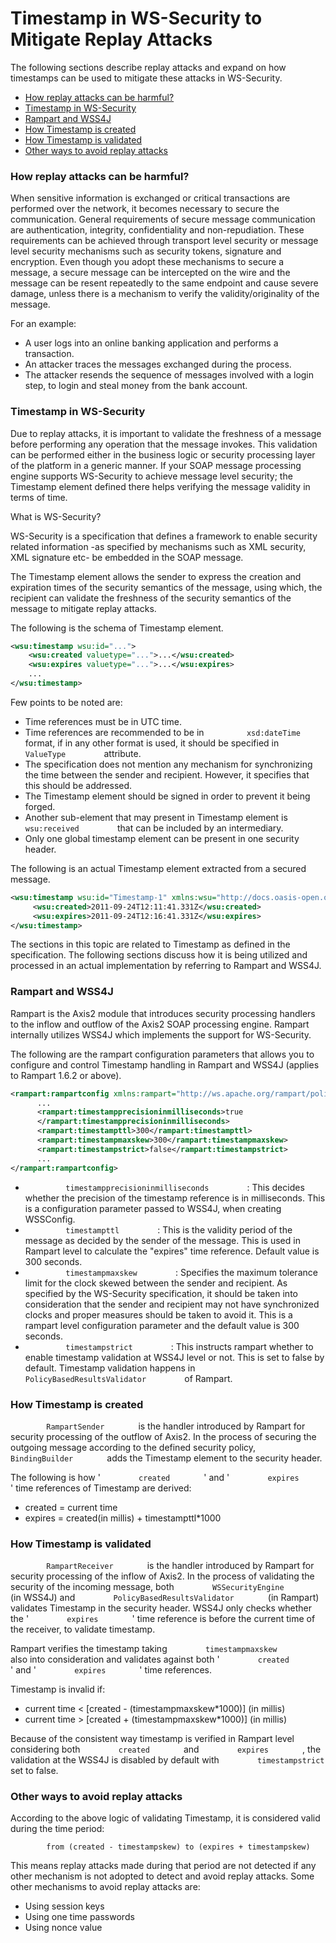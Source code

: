 # Timestamp in WS-Security to Mitigate Replay Attacks

The following sections describe replay attacks and expand on how
timestamps can be used to mitigate these attacks in WS-Security.

-   [How replay attacks can be
    harmful?](#TimestampinWS-SecuritytoMitigateReplayAttacks-Howreplayattackscanbeharmful?)
-   [Timestamp in
    WS-Security](#TimestampinWS-SecuritytoMitigateReplayAttacks-TimestampinWS-Security)
-   [Rampart and
    WSS4J](#TimestampinWS-SecuritytoMitigateReplayAttacks-RampartandWSS4J)
-   [How Timestamp is
    created](#TimestampinWS-SecuritytoMitigateReplayAttacks-HowTimestampiscreated)
-   [How Timestamp is
    validated](#TimestampinWS-SecuritytoMitigateReplayAttacks-HowTimestampisvalidated)
-   [Other ways to avoid replay
    attacks](#TimestampinWS-SecuritytoMitigateReplayAttacks-Otherwaystoavoidreplayattacks)

### How replay attacks can be harmful?

When sensitive information is exchanged or critical transactions are
performed over the network, it becomes necessary to secure the
communication. General requirements of secure message communication are
authentication, integrity, confidentiality and non-repudiation. These
requirements can be achieved through transport level security or message
level security mechanisms such as security tokens, signature and
encryption. Even though you adopt these mechanisms to secure a message,
a secure message can be intercepted on the wire and the message can be
resent repeatedly to the same endpoint and cause severe damage, unless
there is a mechanism to verify the validity/originality of the message.

For an example:

-   A user logs into an online banking application and performs a
    transaction.
-   An attacker traces the messages exchanged during the process.
-   The attacker resends the sequence of messages involved with a login
    step, to login and steal money from the bank account.

### Timestamp in WS-Security

Due to replay attacks, it is important to validate the freshness of a
message before performing any operation that the message invokes. This
validation can be performed either in the business logic or security
processing layer of the platform in a generic manner. If your SOAP
message processing engine supports WS-Security to achieve message level
security; the Timestamp element defined there helps verifying the
message validity in terms of time.

What is WS-Security?

WS-Security is a specification that defines a framework to enable
security related information -as specified by mechanisms such as XML
security, XML signature etc- be embedded in the SOAP message.

The Timestamp element allows the sender to express the creation and
expiration times of the security semantics of the message, using which,
the recipient can validate the freshness of the security semantics of
the message to mitigate replay attacks.

The following is the schema of Timestamp element.

``` xml
<wsu:timestamp wsu:id="...">  
    <wsu:created valuetype="...">...</wsu:created>  
    <wsu:expires valuetype="...">...</wsu:expires>  
    ...  
</wsu:timestamp>
```

Few points to be noted are:

-   Time references must be in UTC time.
-   Time references are recommended to be in
    `          xsd:dateTime         ` format, if in any other format is
    used, it should be specified in `          ValueType         `
    attribute.
-   The specification does not mention any mechanism for synchronizing
    the time between the sender and recipient. However, it specifies
    that this should be addressed.
-   The Timestamp element should be signed in order to prevent it being
    forged.
-   Another sub-element that may present in Timestamp element is
    `          wsu:received         ` that can be included by an
    intermediary.
-   Only one global timestamp element can be present in one security
    header.

The following is an actual Timestamp element extracted from a secured
message.

``` xml
<wsu:timestamp wsu:id="Timestamp-1" xmlns:wsu="http://docs.oasis-open.org/wss/2004/01/oasis-200401-wss-wssecurity-utility-1.0.xsd">  
     <wsu:created>2011-09-24T12:11:41.331Z</wsu:created>  
     <wsu:expires>2011-09-24T12:16:41.331Z</wsu:expires>  
</wsu:timestamp>
```

The sections in this topic are related to Timestamp as defined in the
specification. The following sections discuss how it is being utilized
and processed in an actual implementation by referring to Rampart and
WSS4J.

### Rampart and WSS4J

Rampart is the Axis2 module that introduces security processing handlers
to the inflow and outflow of the Axis2 SOAP processing engine. Rampart
internally utilizes WSS4J which implements the support for WS-Security.

The following are the rampart configuration parameters that allows you
to configure and control Timestamp handling in Rampart and WSS4J
(applies to Rampart 1.6.2 or above).

``` xml
<rampart:rampartconfig xmlns:rampart="http://ws.apache.org/rampart/policy">  
      ...  
      <rampart:timestampprecisioninmilliseconds>true  
      </rampart:timestampprecisioninmilliseconds>  
      <rampart:timestampttl>300</rampart:timestampttl>  
      <rampart:timestampmaxskew>300</rampart:timestampmaxskew>  
      <rampart:timestampstrict>false</rampart:timestampstrict>  
      ...  
</rampart:rampartconfig>
```

-   `          timestampprecisioninmilliseconds         ` : This decides
    whether the precision of the timestamp reference is in milliseconds.
    This is a configuration parameter passed to WSS4J, when creating
    WSSConfig.
-   `          timestampttl         ` : This is the validity period of
    the message as decided by the sender of the message. This is used in
    Rampart level to calculate the "expires" time reference. Default
    value is 300 seconds.
-   `          timestampmaxskew         ` : Specifies the maximum
    tolerance limit for the clock skewed between the sender and
    recipient. As specified by the WS-Security specification, it should
    be taken into consideration that the sender and recipient may not
    have synchronized clocks and proper measures should be taken to
    avoid it. This is a rampart level configuration parameter and the
    default value is 300 seconds.
-   `          timestampstrict         ` : This instructs rampart
    whether to enable timestamp validation at WSS4J level or not. This
    is set to false by default. Timestamp validation happens in
    `          PolicyBasedResultsValidator         ` of Rampart.

### How Timestamp is created

`         RampartSender        ` is the handler introduced by Rampart
for security processing of the outflow of Axis2. In the process of
securing the outgoing message according to the defined security policy,
`         BindingBuilder        ` adds the Timestamp element to the
security header.

The following is how ' `         created        ` ' and '
`         expires        ` ' time references of Timestamp are derived:

-   created = current time
-   expires = created(in millis) + timestampttl\*1000

### How Timestamp is validated

`         RampartReceiver        ` is the handler introduced by Rampart
for security processing of the inflow of Axis2. In the process of
validating the security of the incoming message, both
`         WSSecurityEngine        ` (in WSS4J) and
`         PolicyBasedResultsValidator        ` (in Rampart) validates
Timestamp in the security header. WSS4J only checks whether the '
`         expires        ` ' time reference is before the current time
of the receiver, to validate timestamp.

Rampart verifies the timestamp taking
`         timestampmaxskew        ` also into consideration and
validates against both ' `         created        ` ' and '
`         expires        ` ' time references.

Timestamp is invalid if:

-   current time \< \[created - (timestampmaxskew\*1000)\] (in millis)
-   current time \> \[created + (timestampmaxskew\*1000)\] (in millis)

  
Because of the consistent way timestamp is verified in Rampart level
considering both `         created        ` and
`         expires        ` , the validation at the WSS4J is disabled by
default with `         timestampstrict        ` set to false.

### Other ways to avoid replay attacks

According to the above logic of validating Timestamp, it is considered
valid during the time period:

`         from (created - timestampskew) to (expires + timestampskew)        `

This means replay attacks made during that period are not detected if
any other mechanism is not adopted to detect and avoid replay
attacks. Some other mechanisms to avoid replay attacks are:

-   Using session keys
-   Using one time passwords
-   Using nonce value

  
